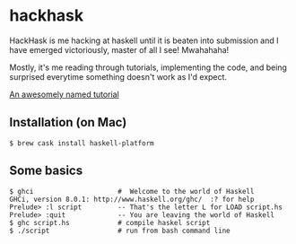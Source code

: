 # hackhask

HackHask is me hacking at haskell until it is beaten into submission and I have 
emerged victoriously, master of all I see! Mwahahaha!

Mostly, it's me reading through tutorials, implementing the code, and being 
surprised everytime something doesn't work as I'd expect.

[An awesomely named tutorial](http://learnyouahaskell.com/chapters)

## Installation (on Mac)

```
$ brew cask install haskell-platform
```
## Some basics

```
$ ghci                     #  Welcome to the world of Haskell
GHCi, version 8.0.1: http://www.haskell.org/ghc/  :? for help
Prelude> :l script         -- That's the letter L for LOAD script.hs
Prelude> :quit             -- You are leaving the world of Haskell
$ ghc script.hs            # compile haskel script
$ ./script                 # run from bash command line
```
